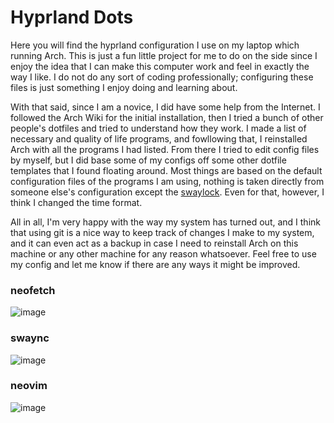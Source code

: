 # Hyprland Dots
Here you will find the hyprland configuration I use on my laptop which running Arch. This is just a fun little project for me to do on the side since I enjoy the idea that I can make this computer work and feel in exactly the way I like. I do not do any sort of coding professionally; configuring these files is just something I enjoy doing and learning about. 

With that said, since I am a novice, I did have some help from the Internet. I followed the Arch Wiki for the initial installation, then I tried a bunch of other people's dotfiles and tried to understand how they work. I made a list of necessary and quality of life programs, and fowllowing that, I reinstalled Arch with all the programs I had listed. From there I tried to edit config files by myself, but I did base some of my configs off some other dotfile templates that I found floating around. Most things are based on the default configuration files of the programs I am using, nothing is taken directly from someone else's configuration except the [swaylock](https://github.com/JaKooLit/Hyprland-v2.1/blob/main/config/hypr/swaylock/config). Even for that, however, I think I changed the time format. 

All in all, I'm very happy with the way my system has turned out, and I think that using git is a nice way to keep track of changes I make to my system, and it can even act as a backup in case I need to reinstall Arch on this machine or any other machine for any reason whatsoever. Feel free to use my config and let me know if there are any ways it might be improved. 

### neofetch
![image](https://github.com/forkentiney/hyprland-dots/assets/136779764/54cafaad-9347-46a2-a184-49c8344772b9)

### swaync
![image](https://github.com/forkentiney/hyprland-dots/assets/136779764/425b4bff-c5ad-400e-a4a6-0f5cee1493eb)

### neovim
![image](https://github.com/forkentiney/hyprland-dots/assets/136779764/f030b0a9-8221-4236-8e80-825ba5cd1cfb)
